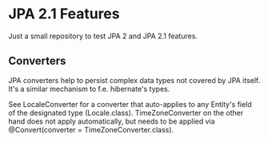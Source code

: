 # JPA 2.1 Features
Just a small repository to test JPA 2 and JPA 2.1 features.
## Converters
JPA converters help to persist complex data types not covered by JPA itself. It's a similar mechanism to f.e. hibernate's types.

See LocaleConverter for a converter that auto-applies to any Entity's field of the designated type (Locale.class). TimeZoneConverter on the other hand does not apply automatically, but needs to be applied via @Convert(converter = TimeZoneConverter.class).
